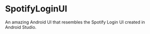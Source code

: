 # SpotifyLoginUI
An amazing Android UI that resembles the Spotify Login UI created in Android Studio.
